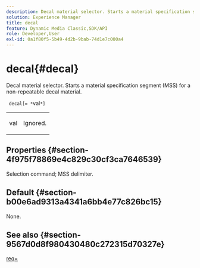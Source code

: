 ```yaml
---
description: Decal material selector. Starts a material specification segment (MSS) for a non-repeatable decal material.
solution: Experience Manager
title: decal
feature: Dynamic Media Classic,SDK/API
role: Developer,User
exl-id: 0a1f80f5-5b49-4d2b-9bab-74d1e7c000a4
---
```

# decal{#decal}

Decal material selector. Starts a material specification segment (MSS) for a non-repeatable decal material.

 ` decal[= *`val`*]`

<table id="simpletable_35431F0E19B143528BD75C82CFBC5EE0"> 
 <tr class="strow"> 
  <td class="stentry"> <p> <span class="varname"> val </span> </p> </td> 
  <td class="stentry"> <p>Ignored. </p> </td> 
 </tr> 
</table>

## Properties {#section-4f975f78869e4c829c30cf3ca7646539}

Selection command; MSS delimiter.

## Default {#section-b00e6ad9313a4341a6bb4e77c826bc15}

None.

## See also {#section-9567d0d8f980430480c272315d70327e}

[req=](../../../../../ir-api/http-protocol/image-rendering-api-ref/c-ir-http-protocol-ref/c-ir-http-protocol-command-reference/r-ir-req.md#reference-792b1a663fb64261bd2de2a209b847fb)

